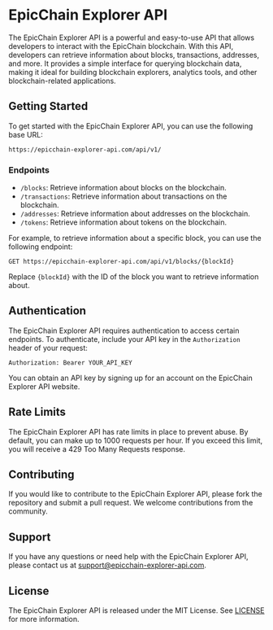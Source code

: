 # EpicChain Explorer API

The EpicChain Explorer API is a powerful and easy-to-use API that allows developers to interact with the EpicChain blockchain. With this API, developers can retrieve information about blocks, transactions, addresses, and more. It provides a simple interface for querying blockchain data, making it ideal for building blockchain explorers, analytics tools, and other blockchain-related applications.

## Getting Started

To get started with the EpicChain Explorer API, you can use the following base URL:

```
https://epicchain-explorer-api.com/api/v1/
```

### Endpoints

- `/blocks`: Retrieve information about blocks on the blockchain.
- `/transactions`: Retrieve information about transactions on the blockchain.
- `/addresses`: Retrieve information about addresses on the blockchain.
- `/tokens`: Retrieve information about tokens on the blockchain.

For example, to retrieve information about a specific block, you can use the following endpoint:

```
GET https://epicchain-explorer-api.com/api/v1/blocks/{blockId}
```

Replace `{blockId}` with the ID of the block you want to retrieve information about.

## Authentication

The EpicChain Explorer API requires authentication to access certain endpoints. To authenticate, include your API key in the `Authorization` header of your request:

```
Authorization: Bearer YOUR_API_KEY
```

You can obtain an API key by signing up for an account on the EpicChain Explorer API website.

## Rate Limits

The EpicChain Explorer API has rate limits in place to prevent abuse. By default, you can make up to 1000 requests per hour. If you exceed this limit, you will receive a 429 Too Many Requests response.

## Contributing

If you would like to contribute to the EpicChain Explorer API, please fork the repository and submit a pull request. We welcome contributions from the community.

## Support

If you have any questions or need help with the EpicChain Explorer API, please contact us at support@epicchain-explorer-api.com.

## License

The EpicChain Explorer API is released under the MIT License. See [LICENSE](LICENSE) for more information.